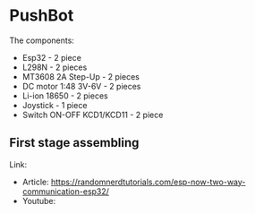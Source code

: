 # PushBot

The components:
- Esp32 - 2 piece
- L298N - 2 pieces
- MT3608 2A Step-Up - 2 pieces
- DC motor 1:48 3V-6V - 2 pieces
- Li-ion 18650 - 2 pieces
- Joystick - 1 piece
- Switch ON-OFF KCD1/KCD11 - 2 piece

## First stage assembling



Link:
- Article: https://randomnerdtutorials.com/esp-now-two-way-communication-esp32/
- Youtube:

